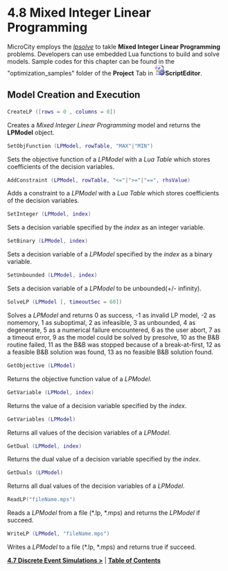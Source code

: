 # 4.8 Mixed Integer Linear Programming
MicroCity employs the [*lpsolve*](https://sourceforge.net/projects/lpsolve/) to takle **Mixed Integer Linear Programming** problems. Developers can use embedded Lua functions to build and solve models. Sample codes for this chapter can be found in the "optimization_samples" folder of the **Project** Tab in ![icon](imgs/icon_script_editor.png)**ScriptEditor**.
## Model Creation and Execution
```lua
CreateLP ([rows = 0 , columns = 0])
```
Creates a *Mixed Integer Linear Programming* model and returns the **LPModel** object.
```lua
SetObjFunction (LPModel, rowTable, "MAX"|"MIN")
```
Sets the objective function of a *LPModel* with a *Lua Table* which stores coefficients of the decision variables.
```lua
AddConstraint (LPModel, rowTable, "<="|">="|"==", rhsValue)
```
Adds a constraint to a *LPModel* with a *Lua Table* which stores coefficients of the decision variables.
```lua
SetInteger (LPModel, index)
```
Sets a decision variable specified by the *index* as an integer variable.
```lua
SetBinary (LPModel, index)
```
Sets a decision variable of a *LPModel* specified by the *index* as a binary variable.
```lua
SetUnbounded (LPModel, index)
```
Sets a decision variable of a *LPModel* to be unbounded(+/- infinity).
```lua
SolveLP (LPModel [, timeoutSec = 60])
```
Solves a *LPModel* and returns 0 as success, -1 as invalid LP model, -2 as nomemory, 1 as suboptimal, 2 as infeasible, 3 as unbounded, 4 as degenerate, 5 as a numerical failure encountered, 6 as the user abort, 7 as a timeout error, 9 as the model could be solved by presolve, 10 as the B&B routine failed, 11 as the B&B was stopped because of a break-at-first, 12 as a feasible B&B solution was found, 13 as no feasible B&B solution found. 
```lua
GetObjective (LPModel)
```
Returns the objective function value of a *LPModel*.
```lua
GetVariable (LPModel, index)
```
Returns the value of a decision variable specified by the *index*.
```lua
GetVariables (LPModel)
```
Returns all values of the decision variables of a *LPModel*.
```lua
GetDual (LPModel, index)
```
Returns the dual value of a decision variable specified by the *index*.
```lua
GetDuals (LPModel)
```
Returns all dual values of the decision variables of a *LPModel*.
```lua
ReadLP("fileName.mps")
```
Reads a *LPModel* from a file (\*.lp, \*.mps) and returns the *LPModel* if succeed.
```lua
WriteLP (LPModel, "fileName.mps")
```
Writes a *LPModel* to a file (\*.lp, \*.mps) and returns true if succeed. 

[**4.7 Discrete Event Simulations >**](4.7_des_simulations.md) | [**Table of Contents**](.)
